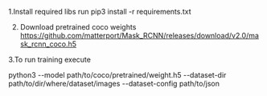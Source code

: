 1.Install required libs run
pip3 install -r requirements.txt

2. Download pretrained coco weights
https://github.com/matterport/Mask_RCNN/releases/download/v2.0/mask_rcnn_coco.h5

3.To run training execute

python3 --model path/to/coco/pretrained/weight.h5 --dataset-dir path/to/dir/where/dataset/images --dataset-config path/to/json